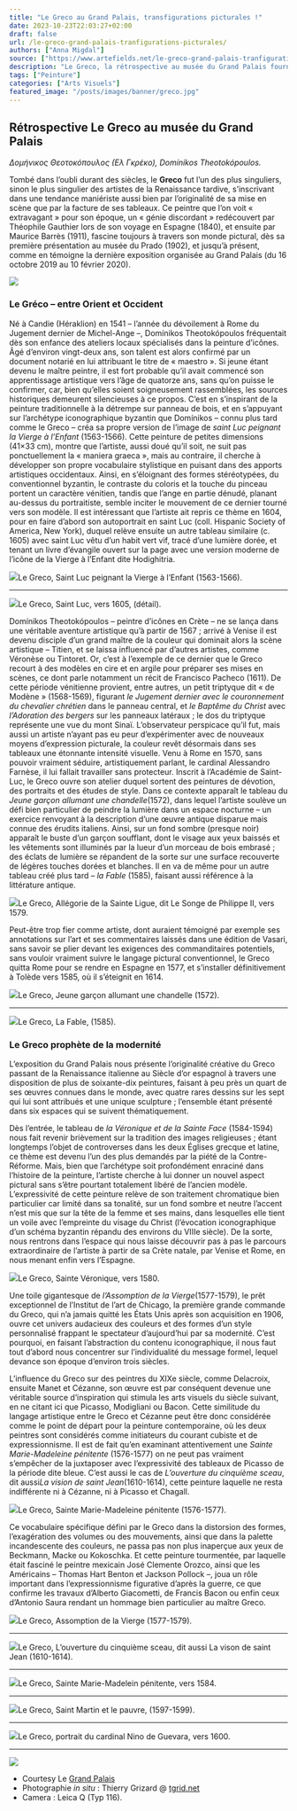 ```yaml
---
title: "Le Greco au Grand Palais, transfigurations picturales !"
date: 2023-10-23T22:03:27+02:00
draft: false
url: /le-greco-grand-palais-tranfigurations-picturales/
authors: ["Anna Migdal"]
source: ["https://www.artefields.net/le-greco-grand-palais-tranfigurations-picturales/"]
description: "Le Greco, la rétrospective au musée du Grand Palais fournit une occasion unique d'admirer les transfigurations de cet artiste peintre hors normes."
tags: ["Peinture"]
categories: ["Arts Visuels"]
featured_image: "/posts/images/banner/greco.jpg"
---
```


## Rétrospective Le Greco au musée du Grand Palais

*Δομήνικος Θεοτοκόπουλος (Ελ Γκρέκο), Domínikos Theotokópoulos.*

Tombé dans l’oubli durant des siècles, le **Greco** fut l’un des plus singuliers, sinon le plus singulier des artistes de la Renaissance tardive, s’inscrivant dans une tendance maniériste aussi bien par l’originalité de sa mise en scène que par la facture de ses tableaux. Ce peintre que l’on voit « extravagant » pour son époque, un « génie discordant » redécouvert par Théophile Gauthier lors de son voyage en Espagne (1840), et ensuite par Maurice Barrès (1911), fascine toujours à travers son monde pictural, dès sa première présentation au musée du Prado (1902), et jusqu’à présent, comme en témoigne la dernière exposition organisée au Grand Palais (du 16 octobre 2019 au 10 février 2020).

![](/posts/images/greco/le-greco_paintings_art-exhibition_grand-palais_paris.005.jpg)

### Le Gréco – entre Orient et Occident

Né à Candie (Héraklion) en 1541 – l’année du dévoilement à Rome du Jugement dernier de Michel-Ange –, Domínikos Theotokópoulos fréquentait dès son enfance des ateliers locaux spécialisés dans la peinture d’icônes. Âgé d’environ vingt-deux ans, son talent est alors confirmé par un document notarié en lui attribuant le titre de « maestro ». Si jeune étant devenu le maître peintre, il est fort probable qu’il avait commencé son apprentissage artistique vers l’âge de quatorze ans, sans qu’on puisse le confirmer, car, bien qu’elles soient soigneusement rassemblées, les sources historiques demeurent silencieuses à ce propos. C’est en s’inspirant de la peinture traditionnelle à la détrempe sur panneau de bois, et en s’appuyant sur l’archétype iconographique byzantin que Domínikos – connu plus tard comme le Greco – créa sa propre version de l’image de *saint Luc peignant la Vierge à l’Enfant* (1563-1566). Cette peinture de petites dimensions (41×33 cm), montre que l’artiste, aussi doué qu’il soit, ne suit pas ponctuellement la « maniera graeca », mais au contraire, il cherche à développer son propre vocabulaire stylistique en puisant dans des apports artistiques occidentaux. Ainsi, en s’éloignant des formes stéréotypées, du conventionnel byzantin, le contraste du coloris et la touche du pinceau portent un caractère vénitien, tandis que l’ange en partie dénudé, planant au-dessus du portraitiste, semble inciter le mouvement de ce dernier tourné vers son modèle. Il est intéressant que l’artiste ait repris ce thème en 1604, pour en faire d’abord son autoportrait en saint Luc (coll. Hispanic Society of America, New York), duquel relève ensuite un autre tableau similaire (c. 1605) avec saint Luc vêtu d’un habit vert vif, tracé d’une lumière dorée, et tenant un livre d’évangile ouvert sur la page avec une version moderne de l’icône de la Vierge à l’Enfant dite Hodighitria.

![](/posts/images/greco/le-greco_paintings_art-exhibition_grand-palais_paris.003-3.jpg)Le Greco, Saint Luc peignant la Vierge à l’Enfant (1563-1566).

---

![](/posts/images/greco/le-greco_paintings_art-exhibition_grand-palais_paris.004-2.jpg)Le Greco, Saint Luc, vers 1605, (détail).

Domínikos Theotokópoulos – peintre d’icônes en Crète – ne se lança dans une véritable aventure artistique qu’à partir de 1567 ; arrivé à Venise il est devenu disciple d’un grand maître de la couleur qui dominait alors la scène artistique – Titien, et se laissa influencé par d’autres artistes, comme Véronèse ou Tintoret. Or, c’est à l’exemple de ce dernier que le Greco recourt à des modèles en cire et en argile pour préparer ses mises en scènes, ce dont parle notamment un récit de Francisco Pacheco (1611). De cette période vénitienne provient, entre autres, un petit triptyque dit « de Modène » (1568-1569), figurant *le Jugement dernier avec le couronnement du chevalier chrétien* dans le panneau central, et *le Baptême du Christ* avec *l’Adoration des bergers* sur les panneaux latéraux ; le dos du triptyque représente une vue du mont Sinaï. L’observateur perspicace qu’il fut, mais aussi un artiste n’ayant pas eu peur d’expérimenter avec de nouveaux moyens d’expression picturale, la couleur revêt désormais dans ses tableaux une étonnante intensité visuelle. Venu à Rome en 1570, sans pouvoir vraiment séduire, artistiquement parlant, le cardinal Alessandro Farnèse, il lui fallait travailler sans protecteur. Inscrit à l’Académie de Saint-Luc, le Greco ouvre son atelier duquel sortent des peintures de dévotion, des portraits et des études de style. Dans ce contexte apparaît le tableau du *Jeune garçon allumant une chandelle*(1572), dans lequel l’artiste soulève un défi bien particulier de peindre la lumière dans un espace nocturne – un exercice renvoyant à la description d’une œuvre antique disparue mais connue des érudits italiens. Ainsi, sur un fond sombre (presque noir) apparaît le buste d’un garçon soufflant, dont le visage aux yeux baissés et les vêtements sont illuminés par la lueur d’un morceau de bois embrasé ; des éclats de lumière se répandent de la sorte sur une surface recouverte de légères touches dorées et blanches. Il en va de même pour un autre tableau créé plus tard – *la Fable* (1585), faisant aussi référence à la littérature antique.

![](/posts/images/greco/le-greco_paintings_art-exhibition_grand-palais_paris.006.jpg)Le Greco, Allégorie de la Sainte Ligue, dit Le Songe de Philippe II, vers 1579.

Peut-être trop fier comme artiste, dont auraient témoigné par exemple ses annotations sur l’art et ses commentaires laissés dans une édition de Vasari, sans savoir se plier devant les exigences des commanditaires potentiels, sans vouloir vraiment suivre le langage pictural conventionnel, le Greco quitta Rome pour se rendre en Espagne en 1577, et s’installer définitivement à Tolède vers 1585, où il s’éteignit en 1614.

![](/posts/images/greco/le-greco_paintings_art-exhibition_grand-palais_paris.013.jpg)Le Greco, Jeune garçon allumant une chandelle (1572).

---

![](/posts/images/greco/le-greco_paintings_art-exhibition_grand-palais_paris.012.jpg)Le Greco, La Fable, (1585).

### Le Greco prophète de la modernité

L’exposition du Grand Palais nous présente l’originalité créative du Greco passant de la Renaissance italienne au Siècle d’or espagnol à travers une disposition de plus de soixante-dix peintures, faisant à peu près un quart de ses œuvres connues dans le monde, avec quatre rares dessins sur les sept qui lui sont attribués et une unique sculpture ; l’ensemble étant présenté dans six espaces qui se suivent thématiquement.

Dès l’entrée, le tableau de *la Véronique et de la Sainte Face* (1584-1594) nous fait revenir brièvement sur la tradition des images religieuses ; étant longtemps l’objet de controverses dans les deux Églises grecque et latine, ce thème est devenu l’un des plus demandés par la piété de la Contre-Réforme. Mais, bien que l’archétype soit profondément enraciné dans l’histoire de la peinture, l’artiste cherche à lui donner un nouvel aspect pictural sans s’être pourtant totalement libéré de l’ancien modèle. L’expressivité de cette peinture relève de son traitement chromatique bien particulier car limité dans sa tonalité, sur un fond sombre et neutre l’accent n’est mis que sur la tête de la femme et ses mains, dans lesquelles elle tient un voile avec l’empreinte du visage du Christ (l’évocation iconographique d’un schéma byzantin répandu des environs du VIIIe siècle). De la sorte, nous rentrons dans l’espace qui nous laisse découvrir pas à pas le parcours extraordinaire de l’artiste à partir de sa Crète natale, par Venise et Rome, en nous menant enfin vers l’Espagne.

![](/posts/images/greco/le-greco_paintings_art-exhibition_grand-palais_paris.002.jpg)Le Greco, Sainte Véronique, vers 1580.

Une toile gigantesque de *l’Assomption de la Vierge*(1577-1579), le prêt exceptionnel de l’Institut de l’art de Chicago, la première grande commande du Greco, qui n’a jamais quitté les États Unis après son acquisition en 1906, ouvre cet univers audacieux des couleurs et des formes d’un style personnalisé frappant le spectateur d’aujourd’hui par sa modernité. C’est pourquoi, en faisant l’abstraction du contenu iconographique, il nous faut tout d’abord nous concentrer sur l’individualité du message formel, lequel devance son époque d’environ trois siècles.

L’influence du Greco sur des peintres du XIXe siècle, comme Delacroix, ensuite Manet et Cézanne, son œuvre est par conséquent devenue une véritable source d’inspiration qui stimula les arts visuels du siècle suivant, en ne citant ici que Picasso, Modigliani ou Bacon. Cette similitude du langage artistique entre le Greco et Cézanne peut être donc considérée comme le point de départ pour la peinture contemporaine, où les deux peintres sont considérés comme initiateurs du courant cubiste et de expressionnisme. Il est de fait qu’en examinant attentivement une *Sainte Marie-Madeleine pénitente* (1576-1577) on ne peut pas vraiment s’empêcher de la juxtaposer avec l’expressivité des tableaux de Picasso de la période dite bleue. C’est aussi le cas de *L’ouverture du cinquième sceau*, dit aussi*La vision de saint Jean*(1610-1614), cette peinture laquelle ne resta indifférente ni à Cézanne, ni à Picasso et Chagall.

![](/posts/images/greco/le-greco_paintings_art-exhibition_grand-palais_paris.002-2.jpg)Le Greco, Sainte Marie-Madeleine pénitente (1576-1577).

Ce vocabulaire spécifique défini par le Greco dans la distorsion des formes, l’exagération des volumes ou des mouvements, ainsi que dans la palette incandescente des couleurs, ne passa pas non plus inaperçue aux yeux de Beckmann, Macke ou Kokoschka. Et cette peinture tourmentée, par laquelle était fasciné le peintre mexicain José Clemente Orozco, ainsi que les Américains – Thomas Hart Benton et Jackson Pollock –, joua un rôle important dans l’expressionnisme figurative d’après la guerre, ce que confirme les travaux d’Alberto Giacometti, de Francis Bacon ou enfin ceux d’Antonio Saura rendant un hommage bien particulier au maître Greco.

![](/posts/images/greco/le-greco_paintings_art-exhibition_grand-palais_paris.008.jpg)Le Greco, Assomption de la Vierge (1577-1579).

---

![](/posts/images/greco/le-greco_paintings_art-exhibition_grand-palais_paris.015.jpg)Le Greco, L’ouverture du cinquième sceau, dit aussi La vison de saint Jean (1610-1614).

---

![](/posts/images/greco/le-greco_paintings_art-exhibition_grand-palais_paris.011.jpg)Le Greco, Sainte Marie-Madelein pénitente, vers 1584.

---

![](/posts/images/greco/le-greco_paintings_art-exhibition_grand-palais_paris.009.jpg)Le Greco, Saint Martin et le pauvre, (1597-1599).

---

![](/posts/images/greco/le-greco_paintings_art-exhibition_grand-palais_paris.004.jpg)Le Greco, portrait du cardinal Nino de Guevara, vers 1600.

---

![](/posts/images/greco/le-greco_paintings_art-exhibition_grand-palais_paris.002-3.jpg)
* Courtesy Le [Grand Palais](https://www.grandpalais.fr/fr?ref=artefields.net)
* Photographie *in situ* : Thierry Grizard @ [tgrid.net](https://tgrid.net/?ref=artefields.net)
* Camera : Leica Q (Typ 116).
